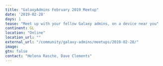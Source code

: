 ```yaml
---
title: "GalaxyAdmins February 2019 Meetup"
date: '2019-02-28'
days: 1
tease: "Meet up with your fellow Galaxy admins, on a device near you"
continent: GL
location: "Online"
location_url: ""
external_url: "/community/galaxy-admins/meetups/2019-02-28/"
image:
gtn: false
contact: "Helena Rasche, Dave Clements"
---
```

